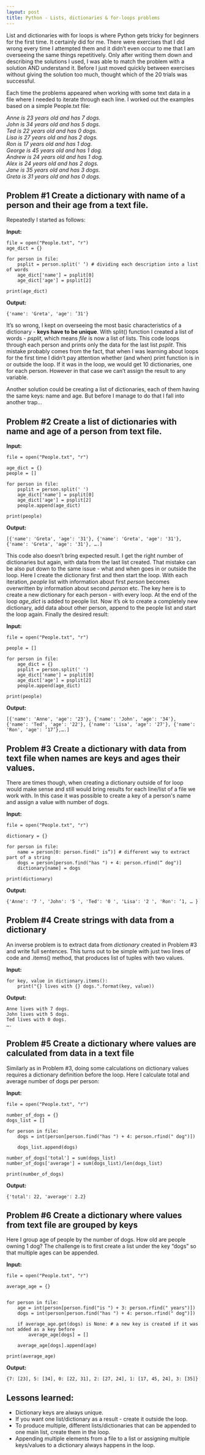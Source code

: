 ```yaml
---
layout: post
title: Python - Lists, dictionaries & for-loops problems
---
```



List and dictionaries with for loops is where Python gets tricky for beginners for the first time. It certainly did for me. 
There were exercises that I did wrong every time I attempted them and it didn’t even occur to me that I am overseeing the same things repetitively. Only after writing them down and describing the solutions I used, I was able to match the problem with a solution AND understand it. Before I just moved quickly between exercises without giving the solution too much, thought which of the 20 trials was successful.

Each time the problems appeared when working with some text data in a file where I needed to iterate through each line. I worked out the examples based on a simple People.txt file:

*Anne is 23 years old and has 7 dogs.<br>
John is 34 years old and has 5 dogs.<br>
Ted is 22 years old and has 0 dogs.<br>
Lisa is 27 years old and has 2 dogs.<br>
Ron is 17 years old and has 1 dog.<br>
George is 45 years old and has 1 dog.<br>
Andrew is 24 years old and has 1 dog.<br>
Alex is 24 years old and has 2 dogs.<br>
Jane is 35 years old and has 3 dogs.<br>
Greta is 31 years old and has 0 dogs.*

## Problem #1 Create a dictionary with name of a person and their age from a text file.

Repeatedly I started as follows:

**Input:**

```
file = open("People.txt", "r")
age_dict = {}

for person in file:
    psplit = person.split(' ‘) # dividing each description into a list of words
    age_dict['name'] = psplit[0] 
    age_dict['age'] = psplit[2] 

print(age_dict)
```

**Output:**

```
{'name': 'Greta', 'age': ’31'}
```

It’s so wrong, I kept on overseeing the most basic characteristics of a dictionary - **keys have to be unique**. With split() function I created a list of words - *psplit*, which means *file* is now a list of lists. This code loops through each person and prints only the data for the last list *psplit*. 
This mistake probably comes from the fact, that when I was learning about loops for the first time I didn’t pay attention whether (and when) print function is in or outside the loop. If it was in the loop, we would get 10 dictionaries, one for each person. However in that case we can’t assign the result to any variable.


Another solution could be creating a list of dictionaries, each of them having the same keys: name and age. But before I manage to do that I fall into another trap...

## Problem #2 Create a list of dictionaries with name and age of a person from text file.

**Input:**
```
file = open("People.txt", "r")

age_dict = {}
people = []

for person in file:
    psplit = person.split(' ')
    age_dict['name'] = psplit[0]
    age_dict['age'] = psplit[2]
    people.append(age_dict)

print(people)
```
**Output:**
```
[{'name': 'Greta', 'age': '31'}, {'name': 'Greta', 'age': '31'}, {'name': 'Greta', 'age': '31'}, ….]
```

This code also doesn’t bring expected result. I get the right number of dictionaries but again, with data from the last list created. That mistake can be also put down to the same issue - what and when goes in or outside the loop. Here I create the dictionary first and then start the loop. With each iteration, *people* list with information about first *person* becomes overwritten by information about second *person* etc. The key here is to create a new dictionary for each person - with every loop. At the end of the loop *age_dict* is added to people list. Now it’s ok to create a completely new dictionary, add data about other person, append to the people list and start the loop again. Finally the desired result:

**Input:**
```
file = open("People.txt", "r")

people = []

for person in file:
    age_dict = {}
    psplit = person.split(' ')
    age_dict['name'] = psplit[0]
    age_dict['age'] = psplit[2]
    people.append(age_dict)

print(people)
```
**Output:**

```
[{'name': 'Anne', 'age': '23'}, {'name': 'John', 'age': '34'}, {'name': 'Ted', 'age': '22'}, {'name': 'Lisa', 'age': '27'}, {'name': 'Ron', 'age': ’17’},….]
```


## Problem #3 Create a dictionary with data from text file when names are keys and ages their values.

There are times though, when creating a dictionary outside of for loop would make sense and still would bring results for each line/list of a file we work with. In this case it was possible to create a key of a person's name and assign a value with number of dogs.

**Input:**
```
file = open("People.txt", "r")

dictionary = {}

for person in file:
    name = person[0: person.find(" is”)] # different way to extract part of a string
    dogs = person[person.find("has ") + 4: person.rfind(“ dog")]
    dictionary[name] = dogs

print(dictionary)
```
**Output:**

```
{'Anne': '7 ', 'John': '5 ', 'Ted': '0 ', 'Lisa': '2 ', 'Ron': ‘1, … }
```

## Problem #4 Create strings with data from a dictionary

An inverse problem is to extract data from *dictionary* created in Problem #3 and write full sentences. This turns out to be simple with just two lines of code and .items() method, that produces list of tuples with two values.

**Input:**
```
for key, value in dictionary.items():
    print("{} lives with {} dogs.".format(key, value))
```

**Output:**
```
Anne lives with 7 dogs.
John lives with 5 dogs.
Ted lives with 0 dogs.
….
```

## Problem #5 Create a dictionary where values are calculated from data in a text file

Similarly as in Problem #3, doing some calculations on dictionary values requires a dictionary definition before the loop. Here I calculate total and average number of dogs per person:

**Input:**
```
file = open("People.txt", "r")

number_of_dogs = {}
dogs_list = []

for person in file:
    dogs = int(person[person.find("has ") + 4: person.rfind(" dog")])

    dogs_list.append(dogs)

number_of_dogs['total'] = sum(dogs_list)
number_of_dogs['average'] = sum(dogs_list)/len(dogs_list)

print(number_of_dogs)
```
**Output:**
```
{'total': 22, 'average': 2.2}
```

## Problem #6 Create a dictionary where values from text file are grouped by keys

Here I group age of people by the number of dogs. How old are people owning 1 dog? The challenge is to first create a list under the key “dogs” so that multiple ages can be appended.

**Input:**
```
file = open("People.txt", "r")

average_age = {}


for person in file:
    age = int(person[person.find("is ") + 3: person.rfind(" years")])
    dogs = int(person[person.find("has ") + 4: person.rfind(" dog")])

    if average_age.get(dogs) is None: # a new key is created if it was not added as a key before
        average_age[dogs] = []

    average_age[dogs].append(age)    

print(average_age)
```
**Output:**

```
{7: [23], 5: [34], 0: [22, 31], 2: [27, 24], 1: [17, 45, 24], 3: [35]}
```


## Lessons learned:
* Dictionary keys are always unique.
* If you want one list/dictionary as a result - create it outside the loop.
* To produce multiple, different lists/dictionaries that can be appended to one main list, create them in the loop.
* Appending multiple elements from a file to a list or assigning multiple keys/values to a dictionary always happens in the loop.
